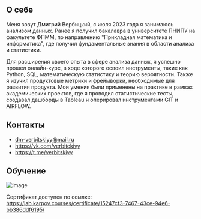 ## О себе
Меня зовут Дмитрий Вербицкий, с июля 2023 года я занимаюсь анализом данных. Ранее я получил бакалавра в университете ПНИПУ на факультете ФПММ, по направлению "Прикладная математика и информатика", где получил фундаментальные знания в области анализа и статистики.

Для расширения своего опыта в сфере анализа данных, я успешно прошел онлайн-курс, в ходе которого освоил инструменты, такие как Python, SQL, математическую статистику и теорию вероятности. Также я изучил продуктовые метрики и фреймворки, необходимые для развития продукта. Мои умения были применены на практике в рамках академических проектов, где я проводил статистические тесты, создавал дашборды в Tableau и оперировал инструментами GIT и AIRFLOW.

## Контакты

- dm-verbitskiyy@mail.ru
- https://vk.com/verbitckiyy
- https://t.me/verbitskiyy

## Обучение

![image](https://github.com/dm-verbitskiyy/dm-verbitskiyy/assets/153438834/270fdbc2-268a-44fe-bac2-b976924dc041)


Сертификат доступен по ссылке: https://lab.karpov.courses/certificate/15247cf3-7467-43ce-94e6-bb386ddf6195/
